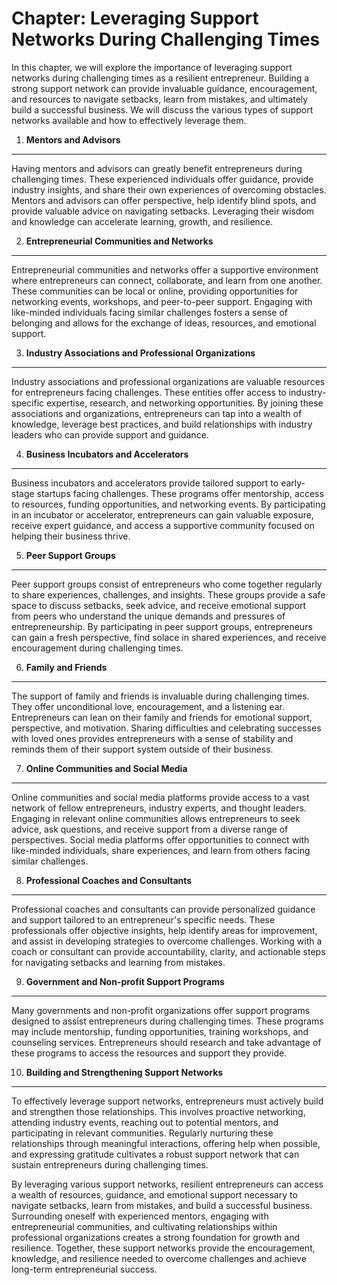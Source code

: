 Chapter: Leveraging Support Networks During Challenging Times
=============================================================

In this chapter, we will explore the importance of leveraging support networks during challenging times as a resilient entrepreneur. Building a strong support network can provide invaluable guidance, encouragement, and resources to navigate setbacks, learn from mistakes, and ultimately build a successful business. We will discuss the various types of support networks available and how to effectively leverage them.

1. **Mentors and Advisors**
---------------------------

Having mentors and advisors can greatly benefit entrepreneurs during challenging times. These experienced individuals offer guidance, provide industry insights, and share their own experiences of overcoming obstacles. Mentors and advisors can offer perspective, help identify blind spots, and provide valuable advice on navigating setbacks. Leveraging their wisdom and knowledge can accelerate learning, growth, and resilience.

2. **Entrepreneurial Communities and Networks**
-----------------------------------------------

Entrepreneurial communities and networks offer a supportive environment where entrepreneurs can connect, collaborate, and learn from one another. These communities can be local or online, providing opportunities for networking events, workshops, and peer-to-peer support. Engaging with like-minded individuals facing similar challenges fosters a sense of belonging and allows for the exchange of ideas, resources, and emotional support.

3. **Industry Associations and Professional Organizations**
-----------------------------------------------------------

Industry associations and professional organizations are valuable resources for entrepreneurs facing challenges. These entities offer access to industry-specific expertise, research, and networking opportunities. By joining these associations and organizations, entrepreneurs can tap into a wealth of knowledge, leverage best practices, and build relationships with industry leaders who can provide support and guidance.

4. **Business Incubators and Accelerators**
-------------------------------------------

Business incubators and accelerators provide tailored support to early-stage startups facing challenges. These programs offer mentorship, access to resources, funding opportunities, and networking events. By participating in an incubator or accelerator, entrepreneurs can gain valuable exposure, receive expert guidance, and access a supportive community focused on helping their business thrive.

5. **Peer Support Groups**
--------------------------

Peer support groups consist of entrepreneurs who come together regularly to share experiences, challenges, and insights. These groups provide a safe space to discuss setbacks, seek advice, and receive emotional support from peers who understand the unique demands and pressures of entrepreneurship. By participating in peer support groups, entrepreneurs can gain a fresh perspective, find solace in shared experiences, and receive encouragement during challenging times.

6. **Family and Friends**
-------------------------

The support of family and friends is invaluable during challenging times. They offer unconditional love, encouragement, and a listening ear. Entrepreneurs can lean on their family and friends for emotional support, perspective, and motivation. Sharing difficulties and celebrating successes with loved ones provides entrepreneurs with a sense of stability and reminds them of their support system outside of their business.

7. **Online Communities and Social Media**
------------------------------------------

Online communities and social media platforms provide access to a vast network of fellow entrepreneurs, industry experts, and thought leaders. Engaging in relevant online communities allows entrepreneurs to seek advice, ask questions, and receive support from a diverse range of perspectives. Social media platforms offer opportunities to connect with like-minded individuals, share experiences, and learn from others facing similar challenges.

8. **Professional Coaches and Consultants**
-------------------------------------------

Professional coaches and consultants can provide personalized guidance and support tailored to an entrepreneur's specific needs. These professionals offer objective insights, help identify areas for improvement, and assist in developing strategies to overcome challenges. Working with a coach or consultant can provide accountability, clarity, and actionable steps for navigating setbacks and learning from mistakes.

9. **Government and Non-profit Support Programs**
-------------------------------------------------

Many governments and non-profit organizations offer support programs designed to assist entrepreneurs during challenging times. These programs may include mentorship, funding opportunities, training workshops, and counseling services. Entrepreneurs should research and take advantage of these programs to access the resources and support they provide.

10. **Building and Strengthening Support Networks**
---------------------------------------------------

To effectively leverage support networks, entrepreneurs must actively build and strengthen those relationships. This involves proactive networking, attending industry events, reaching out to potential mentors, and participating in relevant communities. Regularly nurturing these relationships through meaningful interactions, offering help when possible, and expressing gratitude cultivates a robust support network that can sustain entrepreneurs during challenging times.

By leveraging various support networks, resilient entrepreneurs can access a wealth of resources, guidance, and emotional support necessary to navigate setbacks, learn from mistakes, and build a successful business. Surrounding oneself with experienced mentors, engaging with entrepreneurial communities, and cultivating relationships within professional organizations creates a strong foundation for growth and resilience. Together, these support networks provide the encouragement, knowledge, and resilience needed to overcome challenges and achieve long-term entrepreneurial success.

